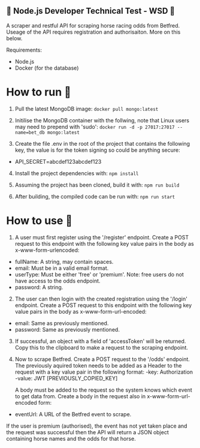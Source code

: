 <h2>🦢 Node.js Developer Technical Test - WSD 🦢</h2>

A scraper and restful API for scraping horse racing odds from Betfred. Useage of the API requires registration and authorisaiton. More on this below.

Requirements:
- Node.js
- Docker (for the database)

<h1>How to run 🏃</h1>

1. Pull the latest MongoDB image:
```docker pull mongo:latest```

2. Initilise the MongoDB container with the follwing, note that Linux users may need to prepend with 'sudo':
```docker run -d -p 27017:27017 --name=bet_db mongo:latest```

3. Create the file .env in the root of the project that contains the following key, the value is for the token signing so could be anything secure:
  - API_SECRET=abcdef123abcdef123

4. Install the project dependencies with:
```npm install```

5. Assuming the project has been cloned, build it with:
```npm run build```

6. After building, the compiled code can be run with:
```npm run start```


<h1>How to use 🐎</h1>

1. A user must first register using the '/register' endpoint. Create a POST request to this endpoint with the following key value pairs in the body as x-www-form-urlencoded:
 - fullName: A string, may contain spaces.
 - email: Must be in a valid email format.
 - userType: Must be either 'free' or 'premium'. Note: free users do not have access to the odds endpoint.
 - password: A string.

2. The user can then login with the created registration using the '/login' endpoint. Create a POST request to this endpoint with the following key value pairs in the body as x-www-form-url-encoded:
 - email: Same as previously mentioned.
 - password: Same as previously mentioned.

3. If successful, an object with a field of 'accessToken' will be returned.  Copy this to the clipboard to make a request to the scraping endpoint.

4. Now to scrape Betfred. Create a POST request to the '/odds' endpoint. The previously aquired token needs to be added as a Header to the request with a key value pair in the following format:
  -key: Authorization
  -value: JWT [PREVIOUSLY_COPIED_KEY]

   A body must be added to the request so the system knows which event to get data from. Create a body in the request also in x-www-form-url-encoded form:
  - eventUrl: A URL of the Betfred event to scrape.
 
 If the user is premium (authorised), the event has not yet taken place and the request was successful then the API will return a JSON object containing horse names and the odds for that horse.
